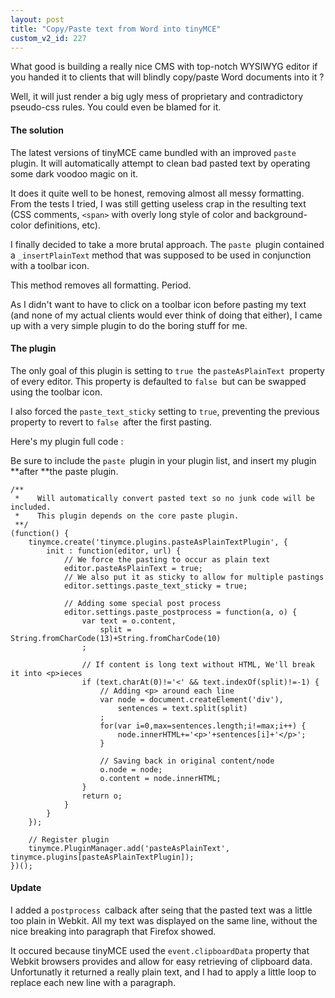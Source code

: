 ```yaml
---
layout: post
title: "Copy/Paste text from Word into tinyMCE"
custom_v2_id: 227
---
```


What good is building a really nice CMS with top-notch WYSIWYG editor if you
handed it to clients that will blindly copy/paste Word documents into it ?

Well, it will just render a big ugly mess of proprietary and contradictory
pseudo-css rules. You could even be blamed for it.

#### The solution

The latest versions of tinyMCE came bundled with an improved `paste `plugin.
It will automatically attempt to clean bad pasted text by operating some dark
voodoo magic on it.

It does it quite well to be honest, removing almost all messy formatting. From
the tests I tried, I was still getting useless crap in the resulting text (CSS
comments, `<span>` with overly long style of color and background-color
definitions, etc).

I finally decided to take a more brutal approach. The `paste `plugin contained
a `_insertPlainText` method that was supposed to be used in conjunction with a
toolbar icon.

This method removes all formatting. Period.

As I didn't want to have to click on a toolbar icon before pasting my text
(and none of my actual clients would ever think of doing that either), I came
up with a very simple plugin to do the boring stuff for me.

#### The plugin

The only goal of this plugin is setting to `true `the `pasteAsPlainText
`property of every editor. This property is defaulted to `false `but can be
swapped using the toolbar icon.

I also forced the `paste_text_sticky` setting to `true`, preventing the
previous property to revert to `false `after the first pasting.

Here's my plugin full code :

Be sure to include the `paste `plugin in your plugin list, and insert my
plugin **after **the paste plugin.

    
    /**  
     *    Will automatically convert pasted text so no junk code will be included.  
     *    This plugin depends on the core paste plugin.  
     **/  
    (function() {  
    	tinymce.create('tinymce.plugins.pasteAsPlainTextPlugin', {  
    		init : function(editor, url) {  
    			// We force the pasting to occur as plain text  
    			editor.pasteAsPlainText = true;  
    			// We also put it as sticky to allow for multiple pastings  
    			editor.settings.paste_text_sticky = true;  
      
    			// Adding some special post process  
    			editor.settings.paste_postprocess = function(a, o) {  
    				var text = o.content,  
    					split = String.fromCharCode(13)+String.fromCharCode(10)  
    				;  
      
    				// If content is long text without HTML, We'll break it into <p>ieces  
    				if (text.charAt(0)!='<' && text.indexOf(split)!=-1) {  
    					// Adding <p> around each line  
    					var node = document.createElement('div'),  
    						sentences = text.split(split)  
    					;  
    					for(var i=0,max=sentences.length;i!=max;i++) {  
    						node.innerHTML+='<p>'+sentences[i]+'</p>';  
    					}  
      
    					// Saving back in original content/node  
    					o.node = node;  
    					o.content = node.innerHTML;  
    				}  
    				return o;  
    			}  
    		}  
    	});  
      
    	// Register plugin  
    	tinymce.PluginManager.add('pasteAsPlainText', tinymce.plugins[pasteAsPlainTextPlugin]);  
    })();  
    

#### Update

I added a `postprocess `calback after seing that the pasted text was a little
too plain in Webkit. All my text was displayed on the same line, without the
nice breaking into paragraph that Firefox showed.

It occured because tinyMCE used the `event.clipboardData` property that Webkit
browsers provides and allow for easy retrieving of clipboard data.
Unfortunatly it returned a really plain text, and I had to apply a little loop
to replace each new line with a paragraph.

